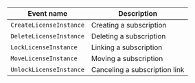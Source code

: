 | Event name | Description |
--- | ---
| `CreateLicenseInstance` | Creating a subscription |
| `DeleteLicenseInstance` | Deleting a subscription |
| `LockLicenseInstance` | Linking a subscription |
| `MoveLicenseInstance` | Moving a subscription |
| `UnlockLicenseInstance` | Canceling a subscription link |